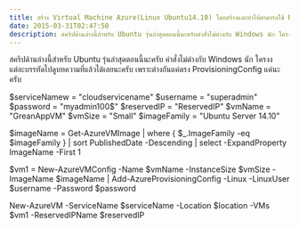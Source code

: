 ```yaml
---
title: สร้าง Virtual Machine Azure(Linux Ubuntu14.10) โดยสร้างและทำให้สามารถใช้ Reserved IP Address (PowerShell Azure)
date: 2015-03-31T02:47:50
description: สคริปด้านล่างนี้สำหรับ Ubuntu รุ่นล่าสุดตอนนี้นะครับคำสั่งไม่ต่างกับ Windows นัก ใครงง แต่ละบรรทัดไปดูบทความที่แล้วได้เลยนะครับ เพราะต่างกันแค่ตรง ProvisioningConfig แค่นะครับ$serviceNamew = "cloudser
---
```


สคริปด้านล่างนี้สำหรับ Ubuntu รุ่นล่าสุดตอนนี้นะครับ
คำสั่งไม่ต่างกับ Windows นัก ใครงง แต่ละบรรทัดไปดูบทความที่แล้วได้เลยนะครับ เพราะต่างกันแค่ตรง ProvisioningConfig แค่นะครับ

$serviceNamew = "cloudservicename"
$username = "superadmin"
$password = "myadmin100$"
$reservedIP = "ReservedIP"
$vmName = "GreanAppVM"
$vmSize = "Small"
$imageFamily = "Ubuntu Server 14.10"

$imageName = Get-AzureVMImage |
                 where { $_.ImageFamily -eq $imageFamily } |
                 sort PublishedDate -Descending |
                 select -ExpandProperty ImageName -First 1 

$vm1 = New-AzureVMConfig -Name $vmName -InstanceSize $vmSize -ImageName $imageName |
			Add-AzureProvisioningConfig -Linux -LinuxUser $username -Password $password

New-AzureVM -ServiceName $serviceName -Location $location -VMs $vm1 -ReservedIPName $reservedIP


